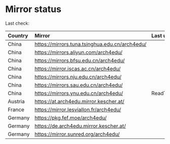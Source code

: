 <script src="./time.js"></script>
# Mirror status
Last check: <script type="text/javascript">localize(1693030818.3596282);</script>

|Country|Mirror|Last update|
|:------|:-----|:----------|
|China|https://mirrors.tuna.tsinghua.edu.cn/arch4edu/|<script type="text/javascript">localize(1692944961);</script>|
|China|https://mirrors.aliyun.com/arch4edu/|<script type="text/javascript">localize(1692944961);</script>|
|China|https://mirrors.bfsu.edu.cn/arch4edu/|<script type="text/javascript">localize(1692944961);</script>|
|China|https://mirror.iscas.ac.cn/arch4edu/|<script type="text/javascript">localize(1692944961);</script>|
|China|https://mirrors.nju.edu.cn/arch4edu/|<script type="text/javascript">localize(1692944961);</script>|
|China|https://mirrors.sau.edu.cn/arch4edu/|<script type="text/javascript">localize(1692944961);</script>|
|China|https://mirrors.ynu.edu.cn/arch4edu/|ReadTimeout|
|Austria|https://at.arch4edu.mirror.kescher.at/|<script type="text/javascript">localize(1692944961);</script>|
|France|https://mirror.lesviallon.fr/arch4edu/|<script type="text/javascript">localize(1692944961);</script>|
|Germany|https://pkg.fef.moe/arch4edu/|<script type="text/javascript">localize(1692944961);</script>|
|Germany|https://de.arch4edu.mirror.kescher.at/|<script type="text/javascript">localize(1692944961);</script>|
|Germany|https://mirror.sunred.org/arch4edu/|<script type="text/javascript">localize(1692944961);</script>|

<script src="./tablefilter/tablefilter.js"></script>
<script src="./table.js"></script>